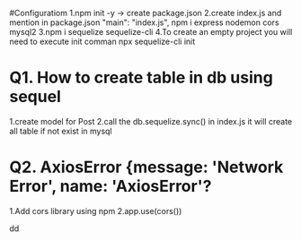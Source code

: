
#Configuratiom
1.npm init -y -> create package.json
2.create index.js and mention in package.json 
  "main": "index.js",
npm i express nodemon cors mysql2 
3.npm i sequelize sequelize-cli
4.To create an empty project you will need to execute init comman
npx sequelize-cli init


# Q1. How to create table in db using sequel
1.create model for Post 
2.call the db.sequelize.sync() in index.js it will create all table if not exist in mysql


# Q2. AxiosError {message: 'Network Error', name: 'AxiosError'?
1.Add cors library using npm 
2.app.use(cors())

dd

